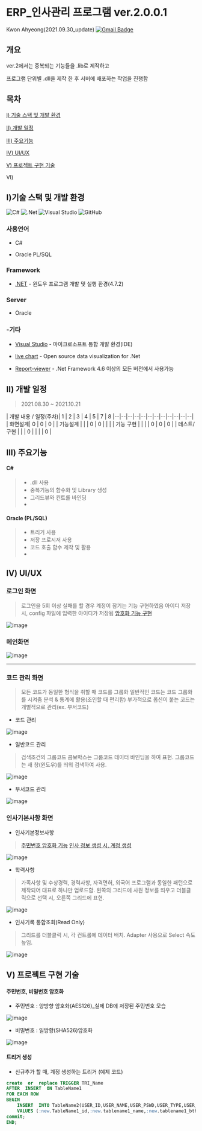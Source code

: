 
# ERP_인사관리 프로그램 ver.2.0.0.1

Kwon Ahyeong(2021.09.30_update) [![Gmail Badge](https://img.shields.io/badge/Gmail-d14836?style=flat-square&logo=Gmail&logoColor=white&link=mailto:snugyun01@gmail.com)](mailto:dkdud081@gmail.com)

## 개요

ver.2에서는 중복되는 기능들을 .lib로 제작하고

프로그램 단위별 .dll을 제작 한 후 서버에 배포하는 작업을 진행함

  

## 목차

[Ⅰ) 기술 스택 및 개발 환경](#ⅰ기술-스택-및-개발-환경)

[Ⅱ) 개발 일정](#ⅱ-개발-일정)

[Ⅲ) 주요기능](#ⅲ-주요기능)

[Ⅳ) UI/UX](#ⅳ-uiux)

[Ⅴ) 프로젝트 구현 기술](#ⅴ--프로젝트-구현--기술)

Ⅵ)

  

## Ⅰ)기술 스택 및 개발 환경

  

![C#](https://img.shields.io/badge/c%23-%23239120.svg?style=for-the-badge&logo=c-sharp&logoColor=white) ![.Net](https://img.shields.io/badge/.NET-5C2D91?style=for-the-badge&logo=.net&logoColor=white) ![Visual Studio](https://img.shields.io/badge/Visual%20Studio-5C2D91.svg?style=for-the-badge&logo=visual-studio&logoColor=white) ![GitHub](https://img.shields.io/badge/github-%23121011.svg?style=for-the-badge&logo=github&logoColor=white)

  

###  사용언어

* C#

* Oracle PL/SQL

### Framework

*  [.NET](https://www.microsoft.com/ko-kr/download/details.aspx?id=30653) - 윈도우 프로그램 개발 및 실행 환경(4.7.2)

### Server

* Oracle

### -기타

-  [Visual Studio](https://visualstudio.microsoft.com/ko/) - 마이크로소프트 통합 개발 환경(IDE)

-  [live chart](https://lvcharts.net/App/examples/v1/WinForms/start) - Open source data visualization for .Net

-  [Report-viewer](https://docs.microsoft.com/ko-kr/sql/reporting-services/application-integration/integrating-reporting-services-using-reportviewer-controls-get-started?view=sql-server-ver15) - .Net Framework 4.6 이상의 모든 버전에서 사용가능

## Ⅱ) 개발 일정

> 2021.08.30 ~ 2021.10.21 

| 개발 내용 / 일정(주차)| 1 | 2 | 3 | 4 | 5 | 7 | 8
|--|--|--|--|--|--|--|--|--|--|--|--|
| 화면설계| 0 | 0 | 0 |
| 기능설계 |  |  | 0 | 0 |  |  | 
| 기능 구현 |  |  |  | 0 | 0 | 0 |
| 테스트/구현 |  |  | 0 |  |  |  | 0 | 

## Ⅲ) 주요기능

#### C#

>* .dll 사용 
>* 중복기능의 함수화 및 Library 생성
>* 그리드뷰와 컨트롤 바인딩
>* 

#### Oracle (PL/SQL)
>* 트리거 사용
>* 저장 프로시저 사용
>* 코드 호출 함수 제작 및 활용
>* 

## Ⅳ) UI/UX

### 로그인 화면

> 로그인을 5회 이상 실패를 할 경우 계정이 잠기는 기능 구현하였음
 아이디 저장 시, config 파일에 입력한 아이디가 저장됨
 [암호화 기능 구현](#주민번호-비밀번호-암호화)
 
![image](https://user-images.githubusercontent.com/50813232/135425669-5d6c39fb-8e2a-4fd2-9002-c6faa08d6a3a.png)

### 메인화면

![image](https://user-images.githubusercontent.com/50813232/135425969-0deaf54d-79d5-41c3-b579-8a80fa466845.png)
***
### 코드 관리 화면

> 모든 코드가 동일한 형식을 취할 때 코드를 그룹화
 일반적인 코드는 코드 그룹화를 시켜줌
 분석 & 통계에 활용(조인할 때 편리함)
 부가적으로 옵션이 붙는 코드는 개별적으로 관리(ex. 부서코드)

* 코드 관리

![image](https://user-images.githubusercontent.com/50813232/135438922-35346311-592d-4f2a-9f51-c65de72e4efd.png)

- 일반코드 관리
> 검색조건의 그룹코드 콤보박스는 그룹코드 데이터 바인딩을 하여 표현.
> 그룹코드는 새 창(윈도우)를 띄워 검색하여 사용.

![image](https://user-images.githubusercontent.com/50813232/135439138-228b4a6d-3a66-4b2b-8c3f-1e2f55aa76b3.png)

- 부서코드 관리

![image](https://user-images.githubusercontent.com/50813232/135439205-cb79aba3-143a-4e7c-8c49-d7c0f5c91234.png)

  

### 인사기본사항 화면

- 인사기본정보사항

> [주민번호 암호화 기능](#주민번호-비밀번호-암호화)
[인사 정보 생성 시, 계정 생성](#트리거-생성)

![image](https://user-images.githubusercontent.com/50813232/135439315-e8849d86-ed3a-44ba-8f11-b12af6e00ac1.png)

  
  

- 학력사항

> 가족사항 및 수상경력, 경력사항, 자격면허, 외국어 프로그램과 동일한 패턴으로 제작되어 대표로 하나만 업로드함.
왼쪽의 그리드에 사원 정보를 띄우고 더블클릭으로 선택 시, 오른쪽 그리드에 표현.

![image](https://user-images.githubusercontent.com/50813232/135439703-a9a4e087-6f3d-4c24-ba4b-7bed0f68d0b4.png)

- 인사기록 통합조회(Read Only)
> 그리드를 더블클릭 시, 각 컨트롤에 데이터 배치.
Adapter 사용으로 Select 속도 높임.

![image](https://user-images.githubusercontent.com/50813232/135440007-d193b30e-16ea-49ab-8278-93bc3b44a25d.png)

  

## Ⅴ) 프로젝트 구현 기술

#### 주민번호, 비밀번호 암호화
* 주민번호 : 양방향 암호화(AES126)_실제 DB에 저장된 주민번호 모습

![image](https://user-images.githubusercontent.com/50813232/135437113-a8e82a6e-6261-4af0-a2ac-2e2cd31087bb.png)

* 비밀번호 : 일방향(SHA526)암호화

![image](https://user-images.githubusercontent.com/50813232/135438275-6551a4a8-b118-4f59-9720-272cfdc96d52.png)

#### 트리거 생성

* 신규추가 할 때, 계정 생성하는 트리거 (예제 코드)

```sql
create  or  replace TRIGGER TRI_Name
AFTER  INSERT  ON TableName1
FOR EACH ROW
BEGIN
	INSERT  INTO TableName2(USER_ID,USER_NAME,USER_PSWD,USER_TYPE,USER_PSWD_DAT,USER_EMAIL) 
	VALUES (:new.TableName1_id,:new.tablename1_name,:new.tablename1_bth,'4',sysdate,:new.tablename1_email);
commit;
END;
```

  
  

[//]: #  (These are reference links used in the body of this note and get stripped out when the markdown processor does its job. There is no need to format nicely because it shouldn't be seen. Thanks SO - http://stackoverflow.com/questions/4823468/store-comments-in-markdown-syntax)

  

[dill]: <https://github.com/AhyeongPortfolio/KayMain>

[git-repo-url]: <https://github.com/joemccann/dillinger.git>